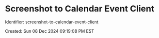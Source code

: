 # Screenshot to Calendar Event Client

Identifier: screenshot-to-calendar-event-client

Created: Sun 08 Dec 2024 09:19:08 PM EST
